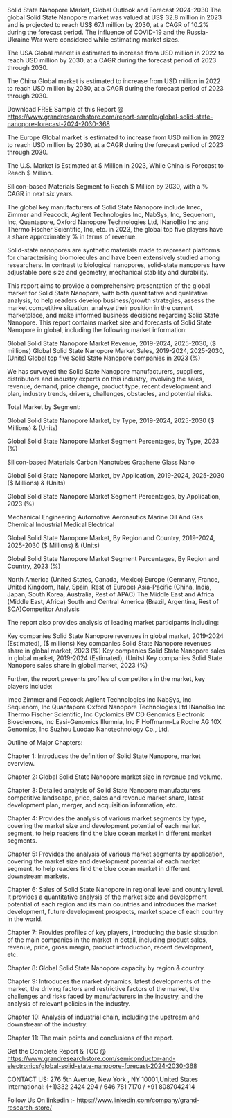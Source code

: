 Solid State Nanopore Market, Global Outlook and Forecast 2024-2030
The global Solid State Nanopore market was valued at US$ 32.8 million in 2023 and is projected to reach US$ 67.1 million by 2030, at a CAGR of 10.2% during the forecast period. The influence of COVID-19 and the Russia-Ukraine War were considered while estimating market sizes.

The USA Global market is estimated to increase from USD million in 2022 to reach USD million by 2030, at a CAGR during the forecast period of 2023 through 2030.

The China Global market is estimated to increase from USD million in 2022 to reach USD million by 2030, at a CAGR during the forecast period of 2023 through 2030.

Download FREE Sample of this Report @ https://www.grandresearchstore.com/report-sample/global-solid-state-nanopore-forecast-2024-2030-368

The Europe Global market is estimated to increase from USD million in 2022 to reach USD million by 2030, at a CAGR during the forecast period of 2023 through 2030.

The U.S. Market is Estimated at $ Million in 2023, While China is Forecast to Reach $ Million.

Silicon-based Materials Segment to Reach $ Million by 2030, with a % CAGR in next six years.

The global key manufacturers of Solid State Nanopore include Imec, Zimmer and Peacock, Agilent Technologies Inc, NabSys, Inc, Sequenom, Inc, Quantapore, Oxford Nanopore Technologies Ltd, INanoBio Inc and Thermo Fischer Scientific, Inc, etc. in 2023, the global top five players have a share approximately % in terms of revenue.

Solid-state nanopores are synthetic materials made to represent platforms for characterising biomolecules and have been extensively studied among researchers. In contrast to biological nanopores, solid-state nanopores have adjustable pore size and geometry, mechanical stability and durability.

This report aims to provide a comprehensive presentation of the global market for Solid State Nanopore, with both quantitative and qualitative analysis, to help readers develop business/growth strategies, assess the market competitive situation, analyze their position in the current marketplace, and make informed business decisions regarding Solid State Nanopore. This report contains market size and forecasts of Solid State Nanopore in global, including the following market information:

Global Solid State Nanopore Market Revenue, 2019-2024, 2025-2030, ($ millions)
Global Solid State Nanopore Market Sales, 2019-2024, 2025-2030, (Units)
Global top five Solid State Nanopore companies in 2023 (%)

We has surveyed the Solid State Nanopore manufacturers, suppliers, distributors and industry experts on this industry, involving the sales, revenue, demand, price change, product type, recent development and plan, industry trends, drivers, challenges, obstacles, and potential risks.

Total Market by Segment:

Global Solid State Nanopore Market, by Type, 2019-2024, 2025-2030 ($ Millions) & (Units)

Global Solid State Nanopore Market Segment Percentages, by Type, 2023 (%)

Silicon-based Materials
Carbon Nanotubes
Graphene
Glass Nano

Global Solid State Nanopore Market, by Application, 2019-2024, 2025-2030 ($ Millions) & (Units)

Global Solid State Nanopore Market Segment Percentages, by Application, 2023 (%)

Mechanical Engineering
Automotive
Aeronautics
Marine
Oil And Gas
Chemical Industrial
Medical
Electrical

Global Solid State Nanopore Market, By Region and Country, 2019-2024, 2025-2030 ($ Millions) & (Units)

Global Solid State Nanopore Market Segment Percentages, By Region and Country, 2023 (%)

North America (United States, Canada, Mexico)
Europe (Germany, France, United Kingdom, Italy, Spain, Rest of Europe)
Asia-Pacific (China, India, Japan, South Korea, Australia, Rest of APAC)
The Middle East and Africa (Middle East, Africa)
South and Central America (Brazil, Argentina, Rest of SCA)Competitor Analysis

The report also provides analysis of leading market participants including:

Key companies Solid State Nanopore revenues in global market, 2019-2024 (Estimated), ($ millions)
Key companies Solid State Nanopore revenues share in global market, 2023 (%)
Key companies Solid State Nanopore sales in global market, 2019-2024 (Estimated), (Units)
Key companies Solid State Nanopore sales share in global market, 2023 (%)

Further, the report presents profiles of competitors in the market, key players include:

Imec
Zimmer and Peacock
Agilent Technologies Inc
NabSys, Inc
Sequenom, Inc
Quantapore
Oxford Nanopore Technologies Ltd
INanoBio Inc
Thermo Fischer Scientific, Inc
Cyclomics BV
CD Genomics
Electronic Biosciences, Inc
Easi-Genomics
Illumnia, Inc
F Hoffmann-La Roche AG
10X Genomics, Inc
Suzhou Luodao Nanotechnology Co., Ltd.

Outline of Major Chapters:

Chapter 1: Introduces the definition of Solid State Nanopore, market overview.

Chapter 2: Global Solid State Nanopore market size in revenue and volume.

Chapter 3: Detailed analysis of Solid State Nanopore manufacturers competitive landscape, price, sales and revenue market share, latest development plan, merger, and acquisition information, etc.

Chapter 4: Provides the analysis of various market segments by type, covering the market size and development potential of each market segment, to help readers find the blue ocean market in different market segments.

Chapter 5: Provides the analysis of various market segments by application, covering the market size and development potential of each market segment, to help readers find the blue ocean market in different downstream markets.

Chapter 6: Sales of Solid State Nanopore in regional level and country level. It provides a quantitative analysis of the market size and development potential of each region and its main countries and introduces the market development, future development prospects, market space of each country in the world.

Chapter 7: Provides profiles of key players, introducing the basic situation of the main companies in the market in detail, including product sales, revenue, price, gross margin, product introduction, recent development, etc.

Chapter 8: Global Solid State Nanopore capacity by region & country.

Chapter 9: Introduces the market dynamics, latest developments of the market, the driving factors and restrictive factors of the market, the challenges and risks faced by manufacturers in the industry, and the analysis of relevant policies in the industry.

Chapter 10: Analysis of industrial chain, including the upstream and downstream of the industry.

Chapter 11: The main points and conclusions of the report.

Get the Complete Report & TOC @ https://www.grandresearchstore.com/semiconductor-and-electronics/global-solid-state-nanopore-forecast-2024-2030-368

CONTACT US:
276 5th Avenue, New York , NY 10001,United States
International: (+1)332 2424 294 / 646 781 7170 / +91 8087042414

Follow Us On linkedin :- https://www.linkedin.com/company/grand-research-store/
